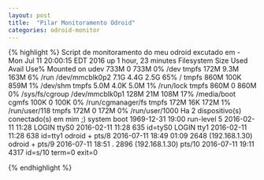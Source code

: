 ```yaml
---
layout: post
title:  "Pilar Monitoramento Odroid"
categories: odroid-monitor
---
```


{% highlight %}
Script de monitoramento do meu odroid excutado em - Mon Jul 11 20:00:15 EDT 2016
up 1 hour, 23 minutes
Filesystem      Size  Used Avail Use% Mounted on
udev            733M     0  733M   0% /dev
tmpfs           172M  9.3M  163M   6% /run
/dev/mmcblk0p2  7.1G  4.4G  2.5G  65% /
tmpfs           860M  100K  859M   1% /dev/shm
tmpfs           5.0M  4.0K  5.0M   1% /run/lock
tmpfs           860M     0  860M   0% /sys/fs/cgroup
/dev/mmcblk0p1  128M   21M  108M  17% /media/boot
cgmfs           100K     0  100K   0% /run/cgmanager/fs
tmpfs           172M   16K  172M   1% /run/user/118
tmpfs           172M     0  172M   0% /run/user/1000
Ha 2 dispositivo(s) conectado(s) em mim ;)
           system boot  1969-12-31 19:00
           run-level 5  2016-02-11 11:28
LOGIN      ttyS0        2016-02-11 11:28               635 id=tyS0
LOGIN      tty1         2016-02-11 11:28               638 id=tty1
odroid   + pts/8        2016-07-11 18:49 01:09        2648 (192.168.1.30)
odroid   + pts/9        2016-07-11 18:51   .          2896 (192.168.1.30)
           pts/10       2016-07-11 19:11              4317 id=s/10  term=0 exit=0

{% endhighlight %}
